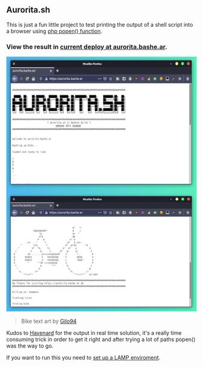 ## Aurorita.sh
This is just a fun little project to test printing the output of a shell script into a browser using [php popen() function](https://www.php.net/manual/en/function.popen.php). 

### View the result in [current deploy at aurorita.bashe.ar](https://aurorita.bash.ar).

![display output of current shell script, a bike in ascii text art and big letter text reading aurorita.sh](./snapshot.png)

> Bike text art by [Gilo94](https://textart.io/art/_gsC6Hq2ebsCUaMSHwVGPAeF/bike)

Kudos to [Havenard](https://stackoverflow.com/a/20109859) for the output in real time solution, it's a really time consuming trick in order to get it right and after trying a lot of paths popen() was the way to go.

If you want to run this you need to [set up a LAMP enviroment](https://en.wikipedia.org/wiki/LAMP_%28software_bundle%29).